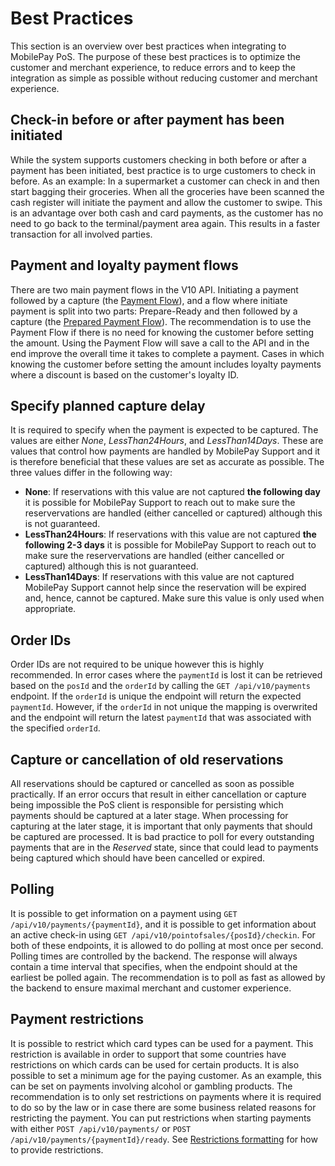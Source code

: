 # <a name="best_practices"></a> Best Practices

This section is an overview over best practices when integrating to MobilePay PoS. The purpose of these best practices is to optimize the customer and merchant experience, to reduce errors and to keep the integration as simple as possible without reducing customer and merchant experience. 

## Check-in before or after payment has been initiated
While the system supports customers checking in both before or after a payment has been initiated, best practice is to urge customers to check in before.
As an example: In a supermarket a customer can check in and then start bagging their groceries. When all the groceries have been scanned the cash register will initiate the payment and allow the customer to swipe. 
This is an advantage over both cash and card payments, as the customer has no need to go back to the terminal/payment area again. This results in a faster transaction for all involved parties.

## Payment and loyalty payment flows
There are two main payment flows in the V10 API.
Initiating a payment followed by a capture (the [Payment Flow](payment_flows#payment_flow)), and a flow where initiate payment is split into two parts: Prepare-Ready and then followed by a capture (the [Prepared Payment Flow](payment_flows#prepared_payment_flow)).
The recommendation is to use the Payment Flow if there is no need for knowing the customer before setting the amount.
Using the Payment Flow will save a call to the API and in the end improve the overall time it takes to complete a payment.
Cases in which knowing the customer before setting the amount includes loyalty payments where a discount is based on the customer's loyalty ID. 

## Specify planned capture delay
It is required to specify when the payment is expected to be captured. The values are either *None*, *LessThan24Hours*, and *LessThan14Days*. These are values that control how payments are handled by MobilePay Support and it is therefore beneficial that these values are set as accurate as possible.
The three values differ in the following way:
* **None**: If reservations with this value are not captured **the following day** it is possible for MobilePay Support to reach out to make sure the reservervations are handled (either cancelled or captured) although this is not guaranteed.
* **LessThan24Hours**: If reservations with this value are not captured **the following 2-3 days** it is possible for MobilePay Support to reach out to make sure the reservervations are handled (either cancelled or captured) although this is not guaranteed.
* **LessThan14Days**: If reservations with this value are not captured MobilePay Support cannot help since the reservation will be expired and, hence, cannot be captured. Make sure this value is only used when appropriate.

## Order IDs
Order IDs are not required to be unique however this is highly recommended.
In error cases where the ``paymentId`` is lost it can be retrieved based on the ``posId`` and the ``orderId`` by calling the ``GET /api/v10/payments`` endpoint. If the ``orderId`` is unique the endpoint will return the expected ``paymentId``. However, if the ``orderId`` in not unique the mapping is overwrited and the endpoint will return the latest ``paymentId`` that was associated with the specified ``orderId``.

## Capture or cancellation of old reservations
All reservations should be captured or cancelled as soon as possible practically. If an error occurs that result in either cancellation or capture being impossible the PoS client is responsible for persisting which payments should be captured at a later stage. When processing for capturing at the later stage, it is important that only payments that should be captured are processed.
It is bad practice to poll for every outstanding payments that are in the *Reserved* state, since that could lead to payments being captured which should have been cancelled or expired.

## Polling
It is possible to get information on a payment using ``GET /api/v10/payments/{paymentId}``, and it is possible to get information about an active check-in using ``GET /api/v10/pointofsales/{posId}/checkin``. 
For both of these endpoints, it is allowed to do polling at most once per second. Polling times are controlled by the backend. The response will always contain a time interval that specifies, when the endpoint should at the earliest be polled again. The recommendation is to poll as fast as allowed by the backend to ensure maximal merchant and customer experience.

## Payment restrictions
It is possible to restrict which card types can be used for a payment. This restriction is available in order to support that some countries have restrictions on which cards can be used for certain products.
It is also possible to set a minimum age for the paying customer. As an example, this can be set on payments involving alcohol or gambling products.
The recommendation is to only set restrictions on payments where it is required to do so by the law or in case there are some business related reasons for restricting the payment. You can put restrictions when starting payments with either ``POST /api/v10/payments/`` or ``POST /api/v10/payments/{paymentId}/ready``. See [Restrictions formatting](input_formats#payment_restrictions) for how to provide restrictions.
